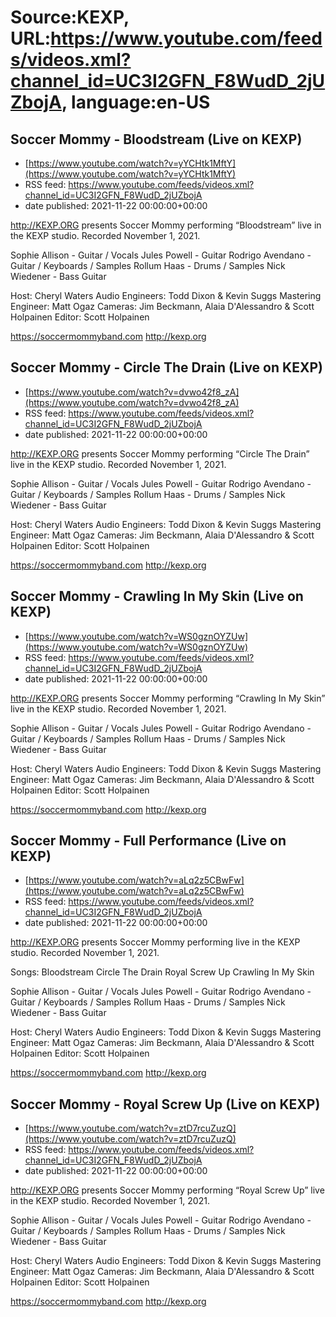 # Source:KEXP, URL:https://www.youtube.com/feeds/videos.xml?channel_id=UC3I2GFN_F8WudD_2jUZbojA, language:en-US

## Soccer Mommy - Bloodstream (Live on KEXP)
 - [https://www.youtube.com/watch?v=yYCHtk1MftY](https://www.youtube.com/watch?v=yYCHtk1MftY)
 - RSS feed: https://www.youtube.com/feeds/videos.xml?channel_id=UC3I2GFN_F8WudD_2jUZbojA
 - date published: 2021-11-22 00:00:00+00:00

http://KEXP.ORG presents Soccer Mommy performing “Bloodstream” live in the KEXP studio. Recorded November 1, 2021.

Sophie Allison - Guitar / Vocals
Jules Powell - Guitar
Rodrigo Avendano - Guitar / Keyboards / Samples
Rollum Haas - Drums / Samples
Nick Wiedener - Bass Guitar

Host: Cheryl Waters
Audio Engineers: Todd Dixon & Kevin Suggs
Mastering Engineer: Matt Ogaz
Cameras: Jim Beckmann, Alaia D'Alessandro & Scott Holpainen
Editor: Scott Holpainen

https://soccermommyband.com
http://kexp.org

## Soccer Mommy - Circle The Drain (Live on KEXP)
 - [https://www.youtube.com/watch?v=dvwo42f8_zA](https://www.youtube.com/watch?v=dvwo42f8_zA)
 - RSS feed: https://www.youtube.com/feeds/videos.xml?channel_id=UC3I2GFN_F8WudD_2jUZbojA
 - date published: 2021-11-22 00:00:00+00:00

http://KEXP.ORG presents Soccer Mommy performing “Circle The Drain” live in the KEXP studio. Recorded November 1, 2021.

Sophie Allison - Guitar / Vocals
Jules Powell - Guitar
Rodrigo Avendano - Guitar / Keyboards / Samples
Rollum Haas - Drums / Samples
Nick Wiedener - Bass Guitar

Host: Cheryl Waters
Audio Engineers: Todd Dixon & Kevin Suggs
Mastering Engineer: Matt Ogaz
Cameras: Jim Beckmann, Alaia D'Alessandro & Scott Holpainen
Editor: Scott Holpainen

https://soccermommyband.com
http://kexp.org

## Soccer Mommy - Crawling In My Skin (Live on KEXP)
 - [https://www.youtube.com/watch?v=WS0gznOYZUw](https://www.youtube.com/watch?v=WS0gznOYZUw)
 - RSS feed: https://www.youtube.com/feeds/videos.xml?channel_id=UC3I2GFN_F8WudD_2jUZbojA
 - date published: 2021-11-22 00:00:00+00:00

http://KEXP.ORG presents Soccer Mommy performing “Crawling In My Skin” live in the KEXP studio. Recorded November 1, 2021.

Sophie Allison - Guitar / Vocals
Jules Powell - Guitar
Rodrigo Avendano - Guitar / Keyboards / Samples
Rollum Haas - Drums / Samples
Nick Wiedener - Bass Guitar

Host: Cheryl Waters
Audio Engineers: Todd Dixon & Kevin Suggs
Mastering Engineer: Matt Ogaz
Cameras: Jim Beckmann, Alaia D'Alessandro & Scott Holpainen
Editor: Scott Holpainen

https://soccermommyband.com
http://kexp.org

## Soccer Mommy - Full Performance (Live on KEXP)
 - [https://www.youtube.com/watch?v=aLq2z5CBwFw](https://www.youtube.com/watch?v=aLq2z5CBwFw)
 - RSS feed: https://www.youtube.com/feeds/videos.xml?channel_id=UC3I2GFN_F8WudD_2jUZbojA
 - date published: 2021-11-22 00:00:00+00:00

http://KEXP.ORG presents Soccer Mommy performing live in the KEXP studio. Recorded November 1, 2021.

Songs:
Bloodstream
Circle The Drain
Royal Screw Up
Crawling In My Skin

Sophie Allison - Guitar / Vocals
Jules Powell - Guitar
Rodrigo Avendano - Guitar / Keyboards / Samples
Rollum Haas - Drums / Samples
Nick Wiedener - Bass Guitar

Host: Cheryl Waters
Audio Engineers: Todd Dixon & Kevin Suggs
Mastering Engineer: Matt Ogaz
Cameras: Jim Beckmann, Alaia D'Alessandro & Scott Holpainen
Editor: Scott Holpainen

https://soccermommyband.com
http://kexp.org

## Soccer Mommy - Royal Screw Up (Live on KEXP)
 - [https://www.youtube.com/watch?v=ztD7rcuZuzQ](https://www.youtube.com/watch?v=ztD7rcuZuzQ)
 - RSS feed: https://www.youtube.com/feeds/videos.xml?channel_id=UC3I2GFN_F8WudD_2jUZbojA
 - date published: 2021-11-22 00:00:00+00:00

http://KEXP.ORG presents Soccer Mommy performing “Royal Screw Up” live in the KEXP studio. Recorded November 1, 2021.

Sophie Allison - Guitar / Vocals
Jules Powell - Guitar
Rodrigo Avendano - Guitar / Keyboards / Samples
Rollum Haas - Drums / Samples
Nick Wiedener - Bass Guitar

Host: Cheryl Waters
Audio Engineers: Todd Dixon & Kevin Suggs
Mastering Engineer: Matt Ogaz
Cameras: Jim Beckmann, Alaia D'Alessandro & Scott Holpainen
Editor: Scott Holpainen

https://soccermommyband.com
http://kexp.org

